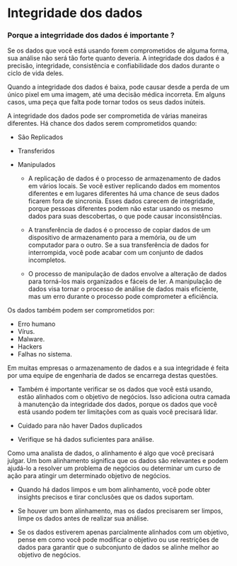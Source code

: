 # Integridade dos dados

### Porque a integrridade dos dados é importante ?
Se os dados que você está usando forem comprometidos de alguma forma, sua análise não será tão forte quanto deveria. 
A integridade dos dados é a precisão, integridade, consistência e confiabilidade dos dados durante o ciclo de vida deles.

Quando a integridade dos dados é baixa, pode causar desde a perda de um único pixel em uma imagem, até uma decisão médica incorreta.
Em alguns casos, uma peça que falta pode tornar todos os seus dados inúteis.

A integridade dos dados pode ser comprometida de várias maneiras diferentes. Há chance dos dados serem comprometidos quando:

* São Replicados
* Transferidos
* Manipulados

  * A replicação de dados é o processo de armazenamento de dados em vários locais. Se você estiver replicando dados em momentos
  diferentes e em lugares diferentes há uma chance de seus dados ficarem fora de sincronia. Esses dados carecem de integridade,
  porque pessoas diferentes podem não estar usando os mesmo dados para suas descobertas, o que pode causar inconsistências.

  * A transferência de dados é o processo de copiar dados de um dispositivo de armazenamento para a memória, ou de um computador
    para o outro. Se a sua transferência de dados for interrompida, você pode acabar com um conjunto de dados incompletos.

  * O processo de manipulação de dados envolve a alteração de dados para torná-los mais organizados e fáceis de ler.
    A manipulação de dados visa tornar o processo de análise de dados mais eficiente, mas um erro durante o processo pode comprometer a eficiência.

 Os dados também podem ser comprometidos por:
 * Erro humano
 * Vírus.
 * Malware.
 * Hackers
 * Falhas no sistema.

Em muitas empresas o armazenamento de dados e a sua integridade é feita por uma equipe de engenharia de dados se encarrega destas questões.

* Também é importante verificar se os dados que você está usando, estão alinhados com o objetivo de negócios.
  Isso adiciona outra camada à manutenção da integridade dos dados, porque os dados que você está usando podem ter limitações com as quais você precisará lidar.

* Cuidado para não haver Dados duplicados
* Verifique se há dados suficientes para análise.

Como uma analista de dados, o alinhamento é algo que você precisará julgar. Um bom alinhamento significa que os dados são relevantes e podem ajudá-lo a resolver um problema de negócios ou determinar um curso de ação para atingir um determinado objetivo de negócios. 

* Quando há dados limpos e um bom alinhamento, você pode obter insights precisos e tirar conclusões que os dados suportam.

* Se houver um bom alinhamento, mas os dados precisarem ser limpos, limpe os dados antes de realizar sua análise.

* Se os dados estiverem apenas parcialmente alinhados com um objetivo, pense em como você pode modificar o objetivo ou use restrições de dados para garantir que o subconjunto de dados se alinhe melhor ao objetivo de negócios.


